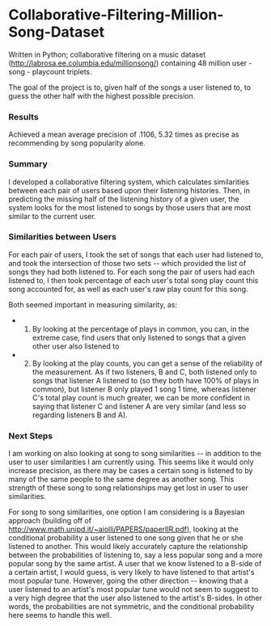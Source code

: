 # Collaborative-Filtering-Million-Song-Dataset
Written in Python; collaborative filtering on a music dataset (http://labrosa.ee.columbia.edu/millionsong/) containing 48 million user - song - playcount triplets.

The goal of the project is to, given half of the songs a user listened to, to guess the other half with the highest possible precision. 

### Results
Achieved a mean average precision of .1106, 5.32 times as precise as recommending by song popularity alone.

### Summary
I developed a collaborative filtering system, which calculates similarities between each pair of users based upon their listening histories. Then, in predicting the missing half of the listening history of a given user, the system looks for the most listened to songs by those users that are most similar to the current user. 

### Similarities between Users
For each pair of users, I took the set of songs that each user had listened to, and took the intersection of those two sets -- which provided the list of songs they had both listened to. For each song the pair of users had each listened to, I then took percentage of each user's total song play count this song accounted for, as well as each user's raw play count for this song.

Both seemed important in measuring similarity, as: 
+ 1) By looking at the percentage of plays in common, you can, in the extreme case, find users that only listened to songs that a given other user also listened to
+ 2) By looking at the play counts, you can get a sense of the reliability of the measurement. As if two listeners, B and C, both listened only to songs that listener A listened to (so they both have 100% of plays in common), but listener B only played 1 song 1 time, whereas listener C's total play count is much greater, we can be more confident in saying that listener C and listener A are very similar (and less so regarding listeners B and A).

### Next Steps
I am working on also looking at song to song similarities -- in addition to the user to user similarities I am currently using. This seems like it would only increase precision, as there may be cases a certain song is listened to by many of the same people to the same degree as another song. This strength of these song to song relationships may get lost in user to user similarities.

For song to song similarities, one option I am considering is a Bayesian approach (building off of http://www.math.unipd.it/~aiolli/PAPERS/paperIIR.pdf), looking at the conditional probability a user listened to one song given that he or she listened to another. This would likely accurately capture the relationship between the probabilities of listening to, say a less popular song and a more popular song by the same artist. A user that we know listened to a B-side of a certain artist, I would guess, is very likely to have listened to that artist's most popular tune. However, going the other direction -- knowing that a user listened to an artist's most popular tune would not seem to suggest to a very high degree that the user also listened to the artist's B-sides. In other words, the probabilities are not symmetric, and the conditional probability here seems to handle this well.
